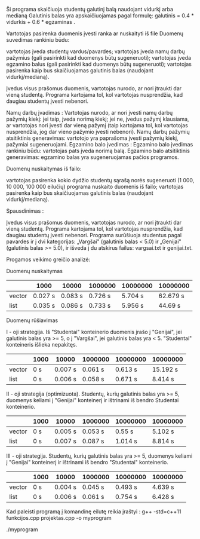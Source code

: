 Ši programa skaičiuoja studentų galutinį balą naudojant vidurkį arba medianą
Galutinis balas yra apskaičiuojamas pagal formulę: galutinis = 0.4 * vidurkis + 0.6 * egzaminas .

Vartotojas pasirenka duomenis įvesti ranka ar nuskaityti iš file
Duomenų suvedimas rankiniu būdu:

vartotojas įveda studentų vardus/pavardes;
vartotojas įveda namų darbų pažymius (gali pasirinkti kad duomenys būtų sugeneruoti);
vartotojas įveda egzamino balus (gali pasirinkti kad duomenys būtų sugeneruoti); 
vartotojas pasirenka kaip bus skaičiuojamas galutinis balas (naudojant vidurkį/medianą).

Įvedus visus prašomus duomenis, vartotojas nurodo, ar nori įtraukti dar vieną studentą. Programa kartojama tol, kol vartotojas nusprendžia, kad daugiau studentų įvesti nebenori.

Namų darbų įvadimas :
Vartotojas nurodo, ar nori įvesti namų darbų pažymių kiekį:
jei taip, įveda norimą kiekį;
jei ne, įvedus pažymį klausiama, ar vartotojas nori įvesti dar vieną pažymį (taip kartojama tol, kol vartotojas nusprendžia, jog dar vieno pažymio įvesti nebenori).
Namų darbų pažymių atsitiktinis generavimas:
vartotojo yra paprašoma įvesti pažymių kiekį, pažymiai sugeneruojami.
Egzamino balo įvedimas : 
Egzamino balo įvedimas rankiniu būdu:
vartotojas pats įveda norimą balą.
Egzamino balo atsitiktinis generavimas:
egzamino balas yra sugeneruojamas pačios programos.

Duomenų nuskaitymas iš failo:

vartotojas pasirenka kokio dydžio studentų sąrašą norės sugeneruoti (1 000, 10 000, 100 000 eilučių)
programa nuskaito duomenis iš failo;
vartotojas pasirenka kaip bus skaičiuojamas galutinis balas (naudojant vidurkį/medianą).

Spausdinimas :

Įvedus visus prašomus duomenis, vartotojas nurodo, ar nori įtraukti dar vieną studentą. Programa kartojama tol, kol vartotojas nusprendžia, kad daugiau studentų įvesti nebenori.
Programa surūšiuoja studentus pagal pavardes ir į dvi kategorijas: „Vargšai" (galutinis balas < 5.0) ir „Genijai" (galutinis balas >= 5.0), ir išveda į du atskirus failus: vargsai.txt ir genijai.txt.

Progamos veikimo greičio analizė:


Duomenų nuskaitymas

|              |   1000   |  10000  | 1000000 | 10000000 | 10000000
| ------------ | -------- | ------- | ------- | -------- | --------- 
| vector       | 0.027 s  | 0.083 s | 0.726 s | 5.704 s  | 62.679 s
| list         | 0.035 s  | 0.086 s | 0.733 s | 5.956 s  | 44.69 s

Duomenų rūšiavimas

I - oji strategija. Iš "Studentai" konteinerio duomenis įrašo į "Genijai", jei galutinis balas yra >= 5, o į "Vargšai", jei galutinis balas yra < 5. "Studentai" konteineris išlieka nepakitęs.

|              |   1000   |  10000  | 1000000 | 10000000 | 10000000
| ------------ | -------- | ------- | ------- | -------- | --------- 
| vector       | 0 s      | 0.007 s | 0.061 s | 0.613 s  | 15.192 s
| list         | 0 s      | 0.006 s | 0.058 s | 0.671 s  | 8.414 s


II - oji strategija (optimizuota). Studentų, kurių galutinis balas yra >= 5, duomenys keliami į "Genijai" konteinerį ir ištrinami iš bendro Studentai konteinerio.

|              |   1000   |  10000  | 1000000 | 10000000 | 10000000
| ------------ | -------- | ------- | ------- | -------- | --------- 
| vector       | 0 s      | 0.005 s | 0.053 s | 0.55 s   | 5.102 s
| list         | 0 s      | 0.007 s | 0.087 s | 1.014 s  | 8.814 s

III - oji strategija. Studentų, kurių galutinis balas yra >= 5, duomenys keliami į "Genijai" konteinerį ir ištrinami iš bendro "Studentai" konteinerio.

|              |   1000   |  10000  | 1000000 | 10000000 | 10000000
| ------------ | -------- | ------- | ------- | -------- | --------- 
| vector       | 0 s      | 0.004 s | 0.045 s | 0.493 s  | 4.639 s
| list         | 0 s      | 0.006 s | 0.061 s | 0.754 s  | 6.428 s

Kad paleisti programą į komandinę eilutę reikia įraštyi :
g++ -std=c++11 funkcijos.cpp projektas.cpp -o myprogram

./myprogram





